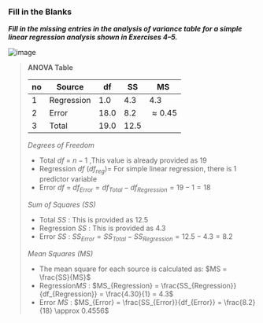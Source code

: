 ### Fill in the Blanks

***Fill in the missing entries in the analysis of variance table for a simple linear regression analysis shown in Exercises 4–5.***

![image](https://github.com/user-attachments/assets/c69fef68-af6c-4612-9949-3e186ee5eb98)

>**ANOVA Table**
>
>|no|Source    |df  |SS  |MS            |
>|--|----------|----|----|--------------|
>|1 |Regression|1.0 |4.3 |4.3           |
>|2 |Error     |18.0|8.2 | $\approx0.45$|
>|3 |Total     |19.0|12.5|  |
>
>*Degrees of Freedom*
>- Total $df$ = $n-1$ ,This value is already provided as 19
>- Regression $df$ $(df_{reg})$= For simple linear regression, there is 1 predictor variable
>- Error $df$ = $df_{Error} = df_{Total} - df_{Regression} = 19 - 1 = 18$
>
>*Sum of Squares (SS)*
>
>- Total $SS$ : This is provided as 12.5
>- Regression $SS$ : This is provided as 4.3
>- Error $SS$ : $SS_{Error} = SS_{Total} - SS_{Regression} = 12.5 - 4.3 = 8.2$
>
>*Mean Squares (MS)*
>
>- The mean square for each source is calculated as: $MS = \frac{SS}{MS}$
>- Regression$MS$ : $MS_{Regression} = \frac{SS_{Regression}}{df_{Regression}} = \frac{4.30}{1} = 4.3$
>- Error $MS$ : $MS_{Error} = \frac{SS_{Error}}{df_{Error}} = \frac{8.2}{18} \approx 0.4556$
>



